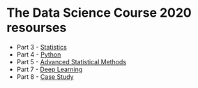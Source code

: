 # The Data Science Course 2020 resourses

* Part 3 - [Statistics](https://github.com/gus-phys/TheDataScienceCourse2020_resourses/tree/main/3_-_Statistics)
* Part 4 - [Python](https://github.com/gus-phys/TheDataScienceCourse2020_resourses/tree/main/4_-_Python)
* Part 5 - [Advanced Statistical Methods](https://github.com/gus-phys/TheDataScienceCourse2020_resourses/tree/main/5_-_Advanced_Statistical_Methodos)
* Part 7 - [Deep Learning](https://github.com/gus-phys/TheDataScienceCourse2020_resourses/tree/main/7_-_Deep_Learning)
* Part 8 - [Case Study](https://github.com/gus-phys/TheDataScienceCourse2020_resourses/tree/main/8_-_Case_Study)
